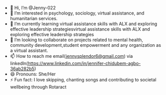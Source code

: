 - 👋 Hi, I’m @Jenny-022
- 👀 I’m interested in psychology, sociology, virtual assistance, and humanitarian services.
- 🌱 I’m currently learning virtual assistance skills with ALX and exploring effective leadership strategiesvirtual assistance skills with ALX and exploring effective leadership strategies
- 💞️ I’m looking to collaborate on projects related to mental health, community development,student empowerment and any organization as a virtual assistant. 
- 📫 How to reach me email(jennysplendor6@gmail.com) via linkedln(https://www.linkedin.com/in/jennifer-chidubem-agbo-36ab282b5)
- 😄 Pronouns: She/Her
- ⚡ Fun fact: I love skipping, chanting songs and contributing to societal wellbeing through Rotaract

<!---
Jenny-022/Jenny-022 is a ✨ special ✨ repository because its `README.md` (this file) appears on your GitHub profile.
You can click the Preview link to take a look at your changes.
--->
